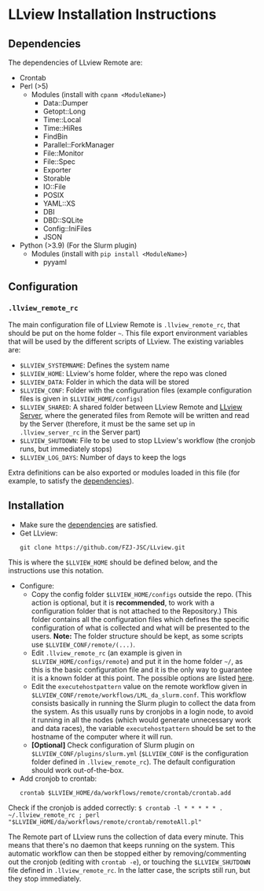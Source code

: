 # LLview Installation Instructions

## Dependencies

The dependencies of LLview Remote are:

- Crontab
- Perl (>5) 
    - Modules (install with `cpanm <ModuleName>`)
        - Data::Dumper
        - Getopt::Long
        - Time::Local
        - Time::HiRes
        - FindBin
        - Parallel::ForkManager
        - File::Monitor
        - File::Spec
        - Exporter
        - Storable
        - IO::File
        - POSIX
        - YAML::XS
        - DBI
        - DBD::SQLite
        - Config::IniFiles
        - JSON
- Python (>3.9) (For the Slurm plugin)
    - Modules (install with `pip install <ModuleName>`)
        - pyyaml

## Configuration

### `.llview_remote_rc`

The main configuration file of LLview Remote is `.llview_remote_rc`, that should be put on the home folder `~`.
This file export environment variables that will be used by the different scripts of LLview.
The existing variables are:

- `$LLVIEW_SYSTEMNAME`: Defines the system name
- `$LLVIEW_HOME`: LLview's home folder, where the repo was cloned
- `$LLVIEW_DATA`: Folder in which the data will be stored
- `$LLVIEW_CONF`: Folder with the configuration files (example configuration files is given in `$LLVIEW_HOME/configs`)
- `$LLVIEW_SHARED`: A shared folder between LLview Remote and [LLview Server](server_install.md#configuration), where the generated files from Remote will be written and read by the Server (therefore, it must be the same set up in `.llview_server_rc` in the Server part)
- `$LLVIEW_SHUTDOWN`: File to be used to stop LLview's workflow (the cronjob runs, but immediately stops)
- `$LLVIEW_LOG_DAYS`: Number of days to keep the logs

Extra definitions can be also exported or modules loaded in this file (for example, to satisfy the [dependencies](#dependencies)).


## Installation

- Make sure the [dependencies](#dependencies) are satisfied.
- Get LLview:
    ```
    git clone https://github.com/FZJ-JSC/LLview.git
    ```
This is where the `$LLVIEW_HOME` should be defined below, and the instructions use this notation.
- Configure:
    - Copy the config folder `$LLVIEW_HOME/configs` outside the repo. (This action is optional, but it is **recommended**, to work with a configuration folder that is not attached to the Repository.)
    This folder contains all the configuration files which defines the specific configuration of what is collected and what will be presented to the users.
    **Note:** The folder structure should be kept, as some scripts use `$LLVIEW_CONF/remote/(...)`.
    - Edit `.llview_remote_rc` (an example is given in `$LLVIEW_HOME/configs/remote`) and put it in the home folder `~/`, as this is the basic configuration file and it is the only way to guarantee it is a known folder at this point. The possible options are listed [here](#llview_remote_rc).
    - Edit the `executehostpattern` value on the remote workflow given in `$LLVIEW_CONF/remote/workflows/LML_da_slurm.conf`. This workflow consists basically in running the Slurm plugin to collect the data from the system. As this usually runs by cronjobs in a login node, to avoid it running in all the nodes (which would generate unnecessary work and data races), the variable `executehostpattern` should be set to the hostname of the computer where it will run.
    - **[Optional]** Check configuration of Slurm plugin on `$LLVIEW_CONF/plugins/slurm.yml` (`$LLVIEW_CONF` is the configuration folder defined in `.llview_remote_rc`). The default configuration should work out-of-the-box.
- Add cronjob to crontab:
    ```
    crontab $LLVIEW_HOME/da/workflows/remote/crontab/crontab.add
    ```
Check if the cronjob is added correctly:
    ```
    $ crontab -l
    * * * * * . ~/.llview_remote_rc ; perl "$LLVIEW_HOME/da/workflows/remote/crontab/remoteAll.pl"
    ```

The Remote part of LLview runs the collection of data every minute. This means that there's no daemon that keeps running on the system.
This automatic workflow can then be stopped either by removing/commenting out the cronjob (editing with `crontab -e`), or touching the `$LLVIEW_SHUTDOWN` file defined in `.llview_remote_rc`. In the latter case, the scripts still run, but they stop immediately.

